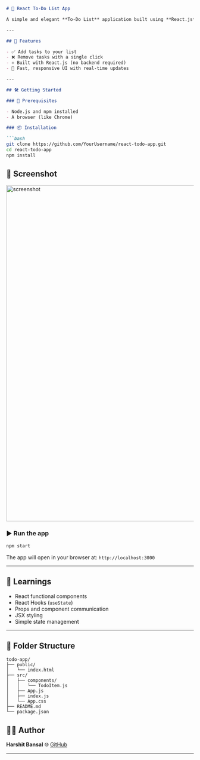 ````markdown
# 📝 React To-Do List App

A simple and elegant **To-Do List** application built using **React.js**. It allows users to add and delete tasks dynamically, with changes reflected instantly on the same page — no reloads required!

---

## 🚀 Features

- ✅ Add tasks to your list
- ❌ Remove tasks with a single click
- ⚛️ Built with React.js (no backend required)
- 🔄 Fast, responsive UI with real-time updates

---

## 🛠️ Getting Started

### 🔧 Prerequisites

- Node.js and npm installed
- A browser (like Chrome)

### 📦 Installation

```bash
git clone https://github.com/YourUsername/react-todo-app.git
cd react-todo-app
npm install
````
## 📸 Screenshot

<img width="1440" height="900" alt="screenshot" src="https://github.com/user-attachments/assets/beb11039-215e-4e54-9c34-46000d681117" />


### ▶️ Run the app

```bash
npm start
```

The app will open in your browser at:
`http://localhost:3000`

---

## 🧠 Learnings

* React functional components
* React Hooks (`useState`)
* Props and component communication
* JSX styling
* Simple state management

---

## 📁 Folder Structure

```
todo-app/
├── public/
│   └── index.html
├── src/
│   ├── components/
│   │   └── TodoItem.js
│   ├── App.js
│   ├── index.js
│   └── App.css
├── README.md
└── package.json
```

## 🧑‍💻 Author

**Harshit Bansal**
🌐 [GitHub](https://github.com/HarsDev01)

---

````

